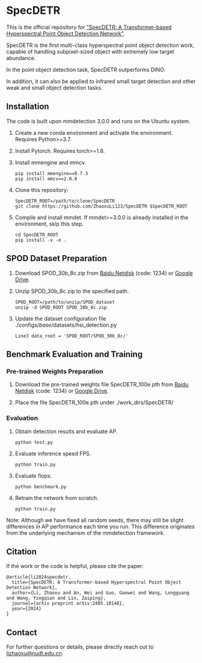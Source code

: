 # SpecDETR
This is the official repository for ["SpecDETR: A Transformer-based Hyperspectral Point Object Detection Network"](https://arxiv.org/abs/2405.10148).

SpecDETR is the first multi-class hyperspectral point object detection work, capable of handling subpixel-sized object with extremely low target abundance.

In the point object detection task, SpecDETR outperforms DINO.

In addition, it can also be applied to infrared small target detection and other weak and small object detection tasks.

## Installation

The code is built upon mmdetection 3.0.0 and runs on the Ubuntu system.

1. Create a new conda environment and activate the environment. Requires Python>=3.7.

2. Install Pytorch. Requires torch>=1.8.

3. Install mmengine and mmcv.
    ```
    pip install mmengine==0.7.3
    pip install mmcv==2.0.0
    ```
   
4. Clone this repository:
    ```
    SpecDETR_ROOT=/path/to/clone/SpecDETR
    git clone https://github.com/ZhaoxuLi123/SpecDETR $SpecDETR_ROOT
    ```
   
5. Compile and install mmdet. If mmdet>=3.0.0 is already installed in the environment, skip this step.
    ```
    cd SpecDETR_ROOT
    pip install -v -e .
    ```
   
## SPOD Dataset Preparation

1. Download SPOD_30b_8c.zip from [Baidu Netdisk](https://pan.baidu.com/s/1vw23KWPSus2Yuj-CA1URnw?pwd=1234) (code: 1234) or [Google Drive](https://drive.google.com/file/d/1wfoLkfZOxxEtuDyDSWCnAq-N8HZVKdQ1/view?usp=drive_link).

2. Unzip SPOD_30b_8c.zip to the specified path.
    ```
    SPOD_ROOT=/path/to/unzip/SPOD_dataset
    unzip -d SPOD_ROOT SPOD_30b_8c.zip
    ```
   
3. Update the dataset configuration file ./configs/_base_/datasets/hsi_detection.py
    ```
    Line3 data_root = 'SPOD_ROOT/SPOD_30b_8c/'
    ```
   
## Benchmark Evaluation and Training

### Pre-trained Weights Preparation

1. Download the pre-trained weights file SpecDETR_100e.pth from [Baidu Netdisk](https://pan.baidu.com/s/12-33-sCQWcMYUy5QU7rVNQ?pwd=1234) (code: 1234) or [Google Drive](https://drive.google.com/file/d/1h6_MzTb_jQ-7I09x2qfg4vci4hA50hhY/view?usp=drive_link).

2. Place the file SpecDETR_100e.pth under ./work_dirs/SpecDETR/

### Evaluation

1. Obtain detection results and evaluate AP.
    ```
    python test.py
    ```
   
2. Evaluate inference speed FPS.
    ```
    python train.py
    ```
   
3. Evaluate flops.
    ```
    python benchmark.py
    ```
   
4. Retrain the network from scratch.
    ```
    python train.py
    ```
Note: Although we have fixed all random seeds, there may still be slight differences in AP performance each time you run. This difference originates from the underlying mechanism of the mmdetection framework.

## Citation

If the work or the code is helpful, please cite the paper:
```
@article{li2024specdetr,
  title={SpecDETR: A Transformer-based Hyperspectral Point Object Detection Network},
  author={Li, Zhaoxu and An, Wei and Guo, Gaowei and Wang, Longguang and Wang, Yingqian and Lin, Zaiping},
  journal={arXiv preprint arXiv:2405.10148},
  year={2024}
}
```

## Contact

For further questions or details, please directly reach out to lizhaoxu@nudt.edu.cn.